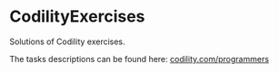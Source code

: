 # CodilityExercises

Solutions of Codility exercises.

The tasks descriptions can be found here: [codility.com/programmers](https://app.codility.com/programmers/lessons/)

